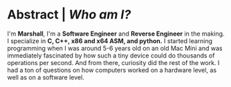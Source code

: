 # **Abstract** | *Who am I?*

I'm **Marshall**, I'm a **Software Engineer** and **Reverse Engineer** in the making. I specialize in **C, C++, x86 and x64 ASM, and python.**
I started learning programming when I was around 5-6 years old on an old Mac Mini and was immediately fascinated by how such a tiny device could do thousands of operations per second.
And from there, curiosity did the rest of the work. I had a ton of questions on how computers worked on a hardware level, as well as on a software level.

